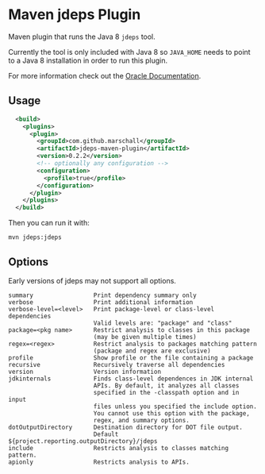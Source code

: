Maven jdeps Plugin
==================

Maven plugin that runs the Java 8 `jdeps` tool.

Currently the tool is only included with Java 8 so `JAVA_HOME` needs to point to a Java 8 installation in order to run this plugin.

For more information check out the [Oracle Documentation](http://docs.oracle.com/javase/8/docs/technotes/tools/unix/jdeps.html).

Usage
-----
```xml
  <build>
    <plugins>
      <plugin>
        <groupId>com.github.marschall</groupId>
        <artifactId>jdeps-maven-plugin</artifactId>
        <version>0.2.2</version>
        <!-- optionally any configuration -->
        <configuration>
          <profile>true</profile>
        </configuration>
      </plugin>
    </plugins>
  </build>
```

Then you can run it with:

```
mvn jdeps:jdeps
```

Options
-------
Early versions of jdeps may not support all options.

```
summary                 Print dependency summary only
verbose                 Print additional information
verbose-level=<level>   Print package-level or class-level dependencies
                        Valid levels are: "package" and "class"
package=<pkg name>      Restrict analysis to classes in this package
                        (may be given multiple times)
regex=<regex>           Restrict analysis to packages matching pattern
                        (package and regex are exclusive)
profile                 Show profile or the file containing a package
recursive               Recursively traverse all dependencies
version                 Version information
jdkinternals            Finds class-level dependences in JDK internal
                        APIs. By default, it analyzes all classes
                        specified in the -classpath option and in input
                        files unless you specified the include option.
                        You cannot use this option with the package,
                        regex, and summary options.
dotOutputDirectory      Destination directory for DOT file output.
                        Default ${project.reporting.outputDirectory}/jdeps
include                 Restricts analysis to classes matching pattern.
apionly                 Restricts analysis to APIs.
```
